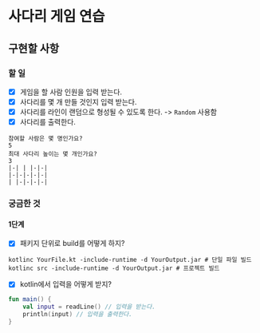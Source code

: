 # 사다리 게임 연습
## 구현할 사항
### 할 일
- [x] 게임을 할 사람 인원을 입력 받는다.
- [x] 사다리를 몇 개 만들 것인지 입력 받는다.
- [x] 사다리를 라인이 랜덤으로 형성될 수 있도록 한다. -> `Random` 사용함
- [x] 사다리를 출력한다.

```text
참여할 사람은 몇 명인가요?
5
최대 사다리 높이는 몇 개인가요?
3
|-| | |-|-|
|-|-|-|-|-|
| |-|-|-|-|
```

### 궁금한 것
#### 1단계
- [x] 패키지 단위로 build를 어떻게 하지?
```text
kotlinc YourFile.kt -include-runtime -d YourOutput.jar # 단일 파일 빌드
kotlinc src -include-runtime -d YourOutput.jar # 프로젝트 빌드
```

- [x] kotlin에서 입력을 어떻게 받지?
```kotlin
fun main() {
    val input = readLine() // 입력을 받는다.
    println(input) // 입력을 출력한다.
}
```
